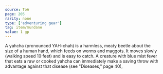 ```yaml
---
source: ToA
page: 205
rarity: none
type: ['adventuring gear']
tag: item/mundane
value: 1 gp
---
```


A yahcha (pronounced YAH-chah) is a harmless, meaty beetle about the size of a human hand, which feeds on worms and maggots. It moves slowly (walking speed 10 feet) and is easy to catch. A creature with blue mist fever that eats a raw or cooked yahcha can immediately make a saving throw with advantage against that disease (see "Diseases," page 40),

